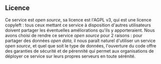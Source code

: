 ## Licence
Ce service est *open source*, sa licence est l'AGPL v3, qui est une licence copyleft : tous ceux mettant ce service à disposition d'autres utilisateurs doivent partager les éventuelles améliorations qu'ils y apporteraient. Nous avons choisi de rendre ce service *open source* pour 2 raisons : pour partager des données *open data*, il nous paraît naturel d'utiliser un service *open source*, et quel que soit le type de données, l'ouverture du code offre des garanties de sécurité et de pérennité qui permet aux organisations de déployer ce service sur leurs propres serveurs en toute sérénité.

